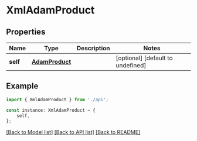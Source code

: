# XmlAdamProduct


## Properties

Name | Type | Description | Notes
------------ | ------------- | ------------- | -------------
**self** | [**AdamProduct**](AdamProduct.md) |  | [optional] [default to undefined]

## Example

```typescript
import { XmlAdamProduct } from './api';

const instance: XmlAdamProduct = {
    self,
};
```

[[Back to Model list]](../README.md#documentation-for-models) [[Back to API list]](../README.md#documentation-for-api-endpoints) [[Back to README]](../README.md)
